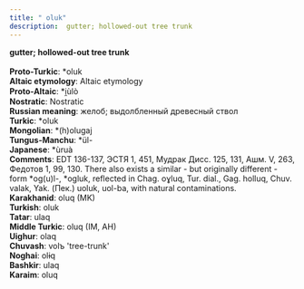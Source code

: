 ```yaml
---
title: " oluk"
description:  gutter; hollowed-out tree trunk
---
```

<p data-pagefind-weight="0.5">
<strong> gutter; hollowed-out tree trunk</strong><br><br>
<strong>Proto-Turkic</strong>:  *oluk<br>
<strong>Altaic etymology</strong>:  Altaic etymology<br>
<strong> Proto-Altaic</strong>:  *i̯ùlò<br>
<strong>Nostratic</strong>:  Nostratic<br>
<strong>Russian meaning</strong>:  желоб; выдолбленный древесный ствол<br>
<strong>Turkic</strong>:  *oluk<br>
<strong>Mongolian</strong>:  *(h)olugaj<br>
<strong>Tungus-Manchu</strong>:  *ül-<br>
<strong>Japanese</strong>:  *ùruà<br>
<strong>Comments</strong>:  EDT 136-137, ЭСТЯ 1, 451, Мудрак Дисс. 125, 131, Ашм. V, 263, Федотов 1, 99, 130. There also exists a similar - but originally different - form *og(u)l-, *ogluk, reflected in Chag. oɣluq, Tur. dial., Gag. holluq, Chuv. valak, Yak. (Пек.) uoluk, uol-ba, with natural contaminations.<br>
<strong>Karakhanid</strong>:  oluq (MK)<br>
<strong>Turkish</strong>:  oluk<br>
<strong>Tatar</strong>:  ulaq<br>
<strong>Middle Turkic</strong>:  oluq (IM, AH)<br>
<strong>Uighur</strong>:  olaq<br>
<strong>Chuvash</strong>:  volъ 'tree-trunk'<br>
<strong>Noghai</strong>:  olɨq<br>
<strong>Bashkir</strong>:  ulaq<br>
<strong>Karaim</strong>:  oluq<br>

</p>
